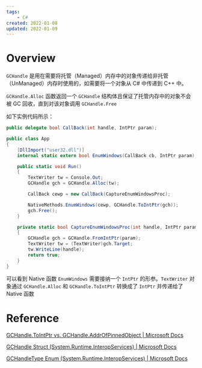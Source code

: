 ```yaml
---
tags:
    - C#
created: 2022-01-08
updated: 2022-01-09
---
```


# Overview

`GCHandle` 是用在需要将托管（Managed）内存中的对象传递给非托管（UnManaged）内存时使用的，如需要将一个对象从 C# 中传递到 C++ 中。

`GCHandle.Alloc` 函数返回一个 `GCHandle` 结构体且保证了托管内存中的对象不会被 GC 回收，直到对该对象调用 `GCHandle.Free`

如下实例代码所示：
```csharp
public delegate bool CallBack(int handle, IntPtr param);

public class App
{
    [DllImport("user32.dll")]
    internal static extern bool EnumWindows(CallBack cb, IntPtr param);

    public static void Run()
    {
        TextWriter tw = Console.Out;
        GCHandle gch = GCHandle.Alloc(tw);

        CallBack cewp = new CallBack(CaptureEnumWindowsProc);

        NativeMethods.EnumWindows(cewp, GCHandle.ToIntPtr(gch));
        gch.Free();
    }

    private static bool CaptureEnumWindowsProc(int handle, IntPtr param)
    {
        GCHandle gch = GCHandle.FromIntPtr(param);
        TextWriter tw = (TextWriter)gch.Target;
        tw.WriteLine(handle);
        return true;
    }
}
```

可以看到 Native 函数 `EnumWindows` 需要接纳一个 `IntPtr` 的形参。`TextWriter` 对象通过 `GCHandle.Alloc` 和  `GCHandle.ToIntPtr` 转换成了 `IntPtr` 并传递给了 Native 函数

# Reference

[GCHandle.ToIntPtr vs. GCHandle.AddrOfPinnedObject | Microsoft Docs](https://docs.microsoft.com/zh-cn/archive/blogs/jmstall/gchandle-tointptr-vs-gchandle-addrofpinnedobject)

[GCHandle Struct (System.Runtime.InteropServices) | Microsoft Docs](https://docs.microsoft.com/en-us/dotnet/api/system.runtime.interopservices.gchandle?view=net-6.0)

[GCHandleType Enum (System.Runtime.InteropServices) | Microsoft Docs](https://docs.microsoft.com/en-us/dotnet/api/system.runtime.interopservices.gchandletype?view=net-6.0)
